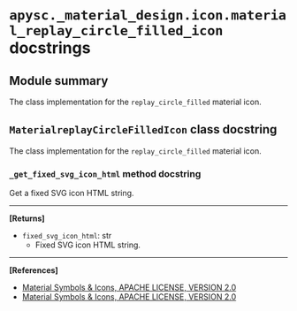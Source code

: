 # `apysc._material_design.icon.material_replay_circle_filled_icon` docstrings

## Module summary

The class implementation for the `replay_circle_filled` material icon.

## `MaterialreplayCircleFilledIcon` class docstring

The class implementation for the `replay_circle_filled` material icon.

### `_get_fixed_svg_icon_html` method docstring

Get a fixed SVG icon HTML string.<hr>

**[Returns]**

- `fixed_svg_icon_html`: str
  - Fixed SVG icon HTML string.

<hr>

**[References]**

- [Material Symbols & Icons, APACHE LICENSE, VERSION 2.0](https://fonts.google.com/icons?icon.size=24&icon.color=%23e8eaed)
- [Material Symbols & Icons, APACHE LICENSE, VERSION 2.0](https://www.apache.org/licenses/LICENSE-2.0.html)